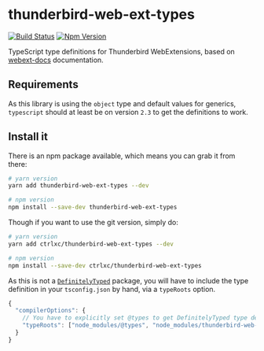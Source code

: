 # thunderbird-web-ext-types

[![Build Status][build-badge]][build-url]
[![Npm Version][npm-badge]][npm-url]

TypeScript type definitions for Thunderbird WebExtensions, based on [webext-docs](https://thunderbird-webextensions.readthedocs.io) documentation.

## Requirements

As this library is using the `object` type and default values for generics,
`typescript` should at least be on version `2.3` to get the definitions to work.

## Install it

There is an npm package available, which means you can grab it from there:

```sh
# yarn version
yarn add thunderbird-web-ext-types --dev

# npm version
npm install --save-dev thunderbird-web-ext-types
```

Though if you want to use the git version, simply do:

```sh
# yarn version
yarn add ctrlxc/thunderbird-web-ext-types --dev

# npm version
npm install --save-dev ctrlxc/thunderbird-web-ext-types
```

As this is not a [`DefinitelyTyped`][definitely-typed] package, you will have to
include the type definition in your `tsconfig.json` by hand, via a `typeRoots`
option.

```js
{
  "compilerOptions": {
    // You have to explicitly set @types to get DefinitelyTyped type definitions
    "typeRoots": ["node_modules/@types", "node_modules/thunderbird-web-ext-types"],
  }
}
```

[build-badge]: https://travis-ci.org/kelseasy/web-ext-types.svg?branch=master
[build-url]: https://travis-ci.org/kelseasy/web-ext-types
[definitely-typed]: https://github.com/DefinitelyTyped/DefinitelyTyped/
[npm-badge]: https://img.shields.io/npm/v/web-ext-types.svg
[npm-url]: https://www.npmjs.com/package/web-ext-types
